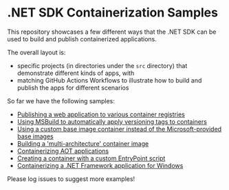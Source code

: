 # .NET SDK Containerization Samples

This repository showcases a few different ways that the .NET SDK can be used to build and publish containerized applications. 

The overall layout is: 

* specific projects (in directories under the `src` directory) that demonstrate different kinds of apps, with
* matching GitHub Actions Workflows to illustrate how to build and publish the apps for different scenarios

So far we have the following samples:

* [Publishing a web application to various container registries](./src/sdk-container-demo/)
* [Using MSBuild to automatically apply versioning tags to containers](./src/msbuild-versioning-sample/)
* [Using a custom base image container instead of the Microsoft-provided base images](./src/custom-base-image/)
* [Building a 'multi-architecture' container image](./src/multi-arch-sample/)
* [Containerizing AOT applications](./src/aot-sample/)
* [Creating a container with a custom EntryPoint script](./src/custom-entrypoint/)
* [Containerizing a .NET Framework application for Windows](./src/netfx-container/)

Please log issues to suggest more examples!

